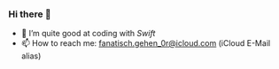 ### Hi there 👋

- 🌱 I’m quite good at coding with *Swift*
- 📫 How to reach me: fanatisch.gehen_0r@icloud.com (iCloud E-Mail alias)
